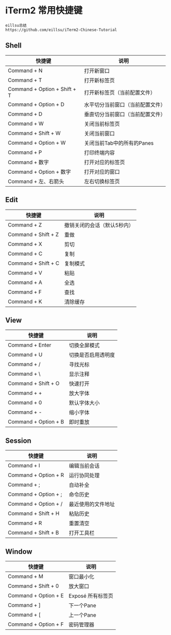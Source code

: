 # iTerm2 常用快捷键

```
eillsu总结
https://github.com/eillsu/iTerm2-Chinese-Tutorial
```

## Shell

| 快捷键                       | 说明                             |
| ---------------------------- | -------------------------------- |
| Command + N                  | 打开新窗口                       |
| Command + T                  | 打开新标签页                     |
| Command + Option + Shift + T | 打开新标签页（当前配置文件）     |
| Command + Option + D         | 水平切分当前窗口（当前配置文件） |
| Command + D                  | 垂直切分当前窗口（当前配置文件） |
| Command + W                  | 关闭当前标签页                   |
| Command + Shift + W          | 关闭当前窗口                     |
| Command + Option + W         | 关闭当前Tab中的所有的Panes       |
| Command + P                  | 打印终端内容                     |
| Command + 数字               | 打开对应的标签页                 |
| Command + Option + 数字      | 打开对应的窗口                   |
| Command + 左、右箭头         | 左右切换标签页                   |

## Edit

| 快捷键              | 说明                        |
| ------------------- | --------------------------- |
| Command + Z         | 撤销关闭的会话（默认5秒内） |
| Command + Shift + Z | 重做                        |
| Command + X         | 剪切                        |
| Command + C         | 复制                        |
| Command + Shift + C | 复制模式                    |
| Command + V         | 粘贴                        |
| Command + A         | 全选                        |
| Command + F         | 查找                        |
| Command + K         | 清除缓存                    |

## View

| 快捷键               | 说明               |
| -------------------- | ------------------ |
| Command + Enter      | 切换全屏模式       |
| Command + U          | 切换是否启用透明度 |
| Command + /          | 寻找光标           |
| Command + \          | 显示注释           |
| Command + Shift + O  | 快速打开           |
| Command + +          | 放大字体           |
| Command + 0          | 默认字体大小       |
| Command + -          | 缩小字体           |
| Command + Option + B | 即时重放           |

## Session

| 快捷键               | 说明               |
| -------------------- | ------------------ |
| Command + I          | 编辑当前会话       |
| Command + Option + R | 运行协同处理       |
| Command + ;          | 自动补全           |
| Command + Option + ; | 命令历史           |
| Command + Option + / | 最近使用的文件地址 |
| Command + Shift + H  | 粘贴历史           |
| Command + R          | 重置清空           |
| Command + Shift + B  | 打开工具栏         |

## Window

| 快捷键                | 说明              |
| --------------------- | ----------------- |
| Command + M           | 窗口最小化        |
| Command + Shift + 0   | 放大窗口          |
| Command  + Option + E | Exposé 所有标签页 |
| Command + ]           | 下一个Pane        |
| Command + [           | 上一个Pane        |
| Command + Option + F  | 密码管理器        |

